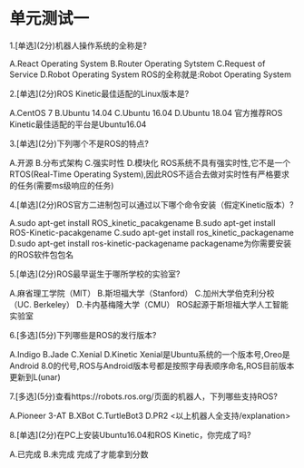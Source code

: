 # 单元测试一
<quiz>
    <question>
        <p>1.[单选](2分)机器人操作系统的全称是?</p>
        <answer>A.React Operating System</answer>
        <answer>B.Router Operating Sytstem</answer>
        <answer>C.Request of Service</answer>
        <answer correct>D.Robot Operating System</answer>
        <explanation>ROS的全称就是:Robot Operating System</explanation>
    </question>
</quiz>

<quiz>
    <question>
        <p>2.[单选](2分)ROS Kinetic最佳适配的Linux版本是?</p>
        <answer>A.CentOS 7</answer>
        <answer>B.Ubuntu 14.04</answer>
        <answer correct>C.Ubuntu 16.04</answer>
        <answer>D.Ubuntu 18.04</answer>
        <explanation>官方推荐ROS Kinetic最佳适配的平台是Ubuntu16.04</explanation>
    </question>
</quiz>

<quiz>
    <question>
        <p>3.[单选](2分)下列哪个不是ROS的特点?</p>
        <answer>A.开源</answer>
        <answer>B.分布式架构</answer>
        <answer correct>C.强实时性</answer>
        <answer>D.模块化</answer>
        <explanation>ROS系统不具有强实时性,它不是一个RTOS(Real-Time Operating System),因此ROS不适合去做对实时性有严格要求的任务(需要ms级响应的任务)</explanation>
    </question>
</quiz>

<quiz>
    <question>
        <p>4.[单选](2分)ROS官方二进制包可以通过以下哪个命令安装（假定Kinetic版本）?</p>
        <answer>A.sudo apt-get install ROS_kinetic_pacakgename</answer>
        <answer>B.sudo apt-get install ROS-Kinetic-pacakgename</answer>
        <answer>C.sudo apt-get install ros_kinetic_packagename</answer>
        <answer correct>D.sudo apt-get install ros-kinetic-packagename</answer>
        <explanation>packagename为你需要安装的ROS软件包包名</explanation>
    </question>
</quiz>

<quiz>
    <question>
        <p>5.[单选](2分)ROS最早诞生于哪所学校的实验室?</p>
        <answer>A.麻省理工学院（MIT）</answer>
        <answer correct>B.斯坦福大学（Stanford）</answer>
        <answer>C.加州大学伯克利分校（UC. Berkeley）</answer>
        <answer>D.卡内基梅隆大学（CMU）</answer>
        <explanation>ROS起源于斯坦福大学人工智能实验室</explanation>
    </question>
</quiz>

<quiz>
    <question multiple>
        <p>6.[多选](5分)下列哪些是ROS的发行版本?</p>
        <answer correct>A.Indigo</answer>
        <answer correct>B.Jade</answer>
        <answer >C.Xenial</answer>
        <answer correct>D.Kinetic</answer>
        <explanation>Xenial是Ubuntu系统的一个版本号,Oreo是Android 8.0的代号,ROS与Android版本号都是按照字母表顺序命名,ROS目前版本更新到L(unar)</explanation>
    </question>
</quiz>

<quiz>
    <question multiple>
        <p>7.[多选](5分)查看https://robots.ros.org/页面的机器人，下列哪些支持ROS?</p>
        <answer correct>A.Pioneer 3-AT</answer>
        <answer correct>B.XBot</answer>
        <answer correct>  C.TurtleBot3</answer>
        <answer correct>D.PR2</answer>
        <explanation><以上机器人全支持/explanation>
    </question>
</quiz>

<quiz>
    <question>
        <p>8.[单选](2分)在PC上安装Ubuntu16.04和ROS Kinetic，你完成了吗?</p>
        <answer correct>A.已完成</answer>
        <answer>B.未完成</answer>
        <explanation>完成了才能拿到分数</explanation>
    </question>
</quiz>



